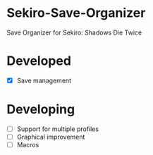 # Sekiro-Save-Organizer
Save Organizer for Sekiro: Shadows Die Twice 

# Developed
* [x] Save management

# Developing
* [ ] Support for multiple profiles
* [ ] Graphical improvement
* [ ] Macros
